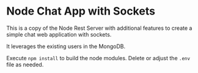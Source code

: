 # Node Chat App with Sockets


This is a copy of the Node Rest Server with additional features to create a simple chat web application with sockets.

It leverages the existing users in the MongoDB.


Execute ``` npm install ``` to build the node modules.
Delete or adjust the ```.env``` file as needed.